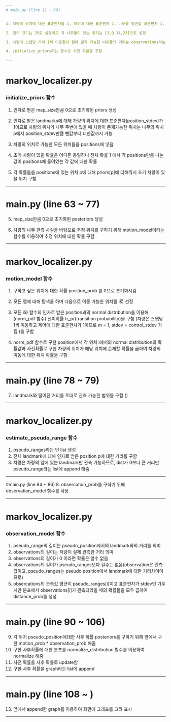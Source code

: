 ```yaml
---
# main.py (line 11 ~ 60)


1. 차량의 위치에 대한 표준편차를 1, 제어에 대한 표준편차 1, 나무를 발견할 표준편차 1, 시간당 움직일 거리에 대한 표준편차도 1 로 설정

2. 맵의 크기는 25로 설정하고 각 나무들이 있는 위치는 [3,9,14,23]으로 설정

3. 차량이 스텝당 거리 1씩 이동한다 할때 관측 가능한 나무들의 거리는 observations라는 list의 값과 같음

4. initialize_priors라는 함수로 사전 확률을 구함

---
```


# markov_localizer.py

### initialize_priors 함수
1. 인자로 받은 map_size만큼 0으로 초기화된 priors 생성

2. 인자로 받은 landmarks에 대해 차량의 위치에 대한 표준편차(position_stdev)가 1이므로 차량의 위치가 나무 주변에 있을 때 차량이 존재가능한 위치는 나무의 위치 p에서 position_stdev만큼 뺀값부터 더한값까지 가능

3. 차량의 위치로 가능한 모든 위치들을 positions에 넣음

4. 초기 차량이 있을 확률은 어디든 동일하니 전체 확률 1 에서 각 positions만큼 나눈값이 positions에 들어있는 각 값에 대한 확률

5. 각 확률들을 positions에 있는 위치 p에 대해 priors[p]에 더해줘서 초기 차량이 있을 위치 구함

---
# main.py (line 63 ~ 77)

5. map_size만큼 0으로 초기화된 posteriors 생성

6. 차량의 나무 관측 사실을 바탕으로 추정 위치를 구하기 위해 motion_model이라는 함수를 이용하여 추정 위치에 대한 확률 구함

---
# markov_localizer.py

### motion_model 함수
1. 구하고 싶은 위치에 대한 확률 position_prob 를 0으로 초기화시킴

2. 모든 맵에 대해 탐색을 하며 다음으로 이동 가능한 위치를 i로 선정

3. 모든 i와 함수의 인자로 받은 position과의 normal distribution을 이용해(norm_pdf 함수) 전이확률 tr_pr(transition probability)을 구함 (차량은 스텝당 1씩 이동하고 제어에 대한 표준편차가 1이므로 m = 1, stdev = control_stdev 가 됨 )을 구함

4. norm_pdf 함수로 구한 position에서 각 위치 i에서의 normal distribution의 확률값과 사전확률로 구한 차량의 위치가 해당 위치에 존재할 확률을 곱하여 차량의 이동에 대한 위치 확률을 구함

---
# main.py (line 78 ~ 79)
7. landmark와 떨어진 거리를 토대로 관측 가능한 범위를 구함 ()

---
# markov_localizer.py

### estimate_pseudo_range 함수
1. pseudo_ranges라는 빈 list 생성
2. 전체 landmark에 대해 인자로 받은 position p에 대한 거리를 구함
3. 차량은 차량의 앞에 있는 landmark만 관측 가능하므로, dist가 0보다 큰 거리만 pseudo_range라는 list에 append 해줌
---

#main.py (line 84 ~ 86)
8.  obsercation_prob를 구하기 위해 observation_model 함수를 사용

---

# markov_localizer.py

### observation_model 함수
1. pseudo_range의 길이는 pseudo_position에서의 landmark와의 거리를 의미
2. observations의 길이는 차량이 실제 관측한 거리 의미
3. observations의 길이가 0 이라면 확률은 알수 없음
4. observations의 길이가 pseudo_ranges보다 길수는 없음(observation은 관측값이고, pseudo_ranges는 pseudo position에서 landmark에 대한 거리차이이므로)
5. obsercations의 관측값 평균이 pseudo_ranges[i]이고 표준편차가 stdev인 가우시안 분포에서 observations[i]가 관측되었을 때의 확률들을 모두 곱하여 distance_prob를 생성

---
# main.py (line 90 ~ 106)
9.  각 위치 pseudo_position에대한 사후 확률 posteriors를 구하기 위해 앞에서 구한 motion_prob * observation_prob 해줌
10. 구한 사후확률에 대한 분포를 normalize_distribution 함수를 이용하여 normalize 해줌
11. 사전 확률을 사후 확률로 update함
12. 구한 사후 확률을 graph라는 list에 append

---
# main.py (line 108 ~ )
13. 앞에서 append한 graph를 이용하여 화면에 그래프를 그려 표시

---